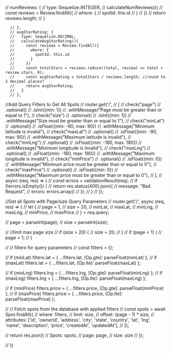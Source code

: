 // numReviews: {
      //   type: Sequelize.INTEGER,
      //   calculateNumReviews(){
      //     const reviews = Review.findAll({
      //       where: {
      //         spotId: this.id
      //       }
      //     })
      //     return reviews.length;
      //   }

      // },
      // avgStarRating: {
      //   type: Sequelize.DECIMAL,
      //   calculateAvgStarRating(){
      //     const reviews = Review.findAll({
      //       where: {
      //         spotId: this.id
      //       }
      //     })
      //     const totalStars = reviews.reduce((total, review) => total + review.stars, 0);
      //     const avgStarRating = totalStars / reviews.length; //round to 2 decimal places? 
      //     return avgStarRating;
      //   }
      // },

//Add Query Filters to Get All Spots
// router.get('/', 
//     [
//         check("page")
//             .optional()
//             .isInt({min: 1})
//             .withMessage("Page must be greater than or equal to 1"),
//         check("size")
//             .optional()
//             .isInt({min: 1})
//             .withMessage("Size must be greater than or equal to 1"),
//         check("minLat")
//             .optional()
//             .isFloat({min: -90, max: 90})
//             .withMessage("Minimum latitude is invalid"),
//         check("maxLat")
//             .optional()
//             .isFloat({min: -90, max: 90})
//             .withMessage("Maximum latitude is invalid"),
//         check("minLng")
//             .optional()
//             .isFloat({min: -180, max: 180})
//             .withMessage("Minimum longitude is invalid"),
//         check("maxLng")
//             .optional()
//             .isFloat({min: -180, max: 180})
//             .withMessage("Maximum longitude is invalid"),
//         check("minPrice")
//             .optional()
//             .isFloat({min: 0})
//             .withMessage("Minimum price must be greater than or equal to 0"),
//         check("maxPrice")
//             .optional()
//             .isFloat({min: 0})
//             .withMessage("Maximum price must be greater than or equal to 0"),
//     ],
//     async (req, res) => {
//         const errors = validationResult(req);
//         if (!errors.isEmpty()) {
//             return res.status(400).json({
//                 message: "Bad Request",
//                 errors: errors.array()
//             });
//         }
// });

//Get all Spots with Page/size Query Parameters
// router.get('/', async (req, res) => {
//     let {
//         page = 1,
//         size = 20,
//         minLat,
//         maxLat,
//         minLng,
//         maxLng,
//         minPrice,
//         maxPrice
//     } = req.query;

//     page = parseInt(page);
//     size = parseInt(size);

//     //limit max page size
//     if (size > 20) {
//         size = 20;
//     }
//     if (page < 1) {
//         page = 1;
//     }

//     // filters for query parameters 
//     const filters = {};

//     if (minLat) filters.lat = { ...filters.lat, [Op.gte]: parseFloat(minLat) };
//     if (maxLat) filters.lat = { ...filters.lat, [Op.lte]: parseFloat(maxLat) };

//     if (minLng) filters.lng = { ...filters.lng, [Op.gte]: parseFloat(minLng) };
//     if (maxLng) filters.lng = { ...filters.lng, [Op.lte]: parseFloat(maxLng) };

//     if (minPrice) filters.price = { ...filters.price, [Op.gte]: parseFloat(minPrice) };
//     if (maxPrice) filters.price = { ...filters.price, [Op.lte]: parseFloat(maxPrice) };

//     // Fetch spots from the database with applied filters
//     const spots = await Spot.findAll({
//         where: filters,
//         limit: size,
//         offset: (page - 1) * size,
//         attributes: ['id', 'ownerId', 'address', 'city', 'state', 'country', 'lat', 'lng', 'name', 'description', 'price', 'createdAt', 'updatedAt'],
//     });

//     return res.json({
//         Spots: spots,
//         page: page,
//         size: size
//     });

// })

